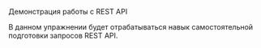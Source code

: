 Демонстрация работы c REST API

В данном упражнении будет отрабатываться навык самостоятельной подготовки запросов REST API.
